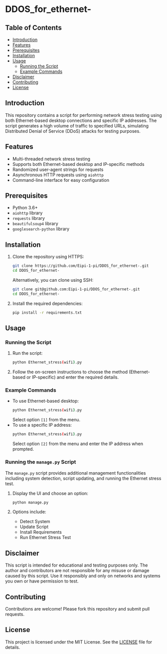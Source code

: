 # DDOS_for_ethernet-

## Table of Contents
- [Introduction](#introduction)
- [Features](#features)
- [Prerequisites](#prerequisites)
- [Installation](#installation)
- [Usage](#usage)
  - [Running the Script](#running-the-script)
  - [Example Commands](#example-commands)
- [Disclaimer](#disclaimer)
- [Contributing](#contributing)
- [License](#license)

## Introduction
This repository contains a script for performing network stress testing using both Ethernet-based desktop connections and specific IP addresses. The script generates a high volume of traffic to specified URLs, simulating Distributed Denial of Service (DDoS) attacks for testing purposes.

## Features
- Multi-threaded network stress testing
- Supports both Ethernet-based desktop and IP-specific methods
- Randomized user-agent strings for requests
- Asynchronous HTTP requests using `aiohttp`
- Command-line interface for easy configuration

## Prerequisites
- Python 3.6+
- `aiohttp` library
- `requests` library
- `beautifulsoup4` library
- `googlesearch-python` library

## Installation
1. Clone the repository using HTTPS:
    ```bash
    git clone https://github.com/Eipi-1-pi/DDOS_for_ethernet-.git
    cd DDOS_for_ethernet-
    ```
   Alternatively, you can clone using SSH:
    ```bash
    git clone git@github.com:Eipi-1-pi/DDOS_for_ethernet-.git
    cd DDOS_for_ethernet-
    ```
2. Install the required dependencies:
    ```bash
    pip install -r requirements.txt
    ```

## Usage

### Running the Script
1. Run the script:
    ```bash
    python Ethernet_stress(wifi).py
    ```
2. Follow the on-screen instructions to choose the method (Ethernet-based or IP-specific) and enter the required details.

### Example Commands
- To use Ethernet-based desktop:
    ```bash
    python Ethernet_stress(wifi).py
    ```
    Select option `[1]` from the menu.
- To use a specific IP address:
    ```bash
    python Ethernet_stress(wifi).py
    ```
    Select option `[2]` from the menu and enter the IP address when prompted.

### Running the `manage.py` Script
The `manage.py` script provides additional management functionalities including system detection, script updating, and running the Ethernet stress test.

1. Display the UI and choose an option:
    ```bash
    python manage.py
    ```

2. Options include:
    - Detect System
    - Update Script
    - Install Requirements
    - Run Ethernet Stress Test

## Disclaimer
This script is intended for educational and testing purposes only. The author and contributors are not responsible for any misuse or damage caused by this script. Use it responsibly and only on networks and systems you own or have permission to test.

## Contributing
Contributions are welcome! Please fork this repository and submit pull requests.

## License
This project is licensed under the MIT License. See the [LICENSE](LICENSE) file for details.
